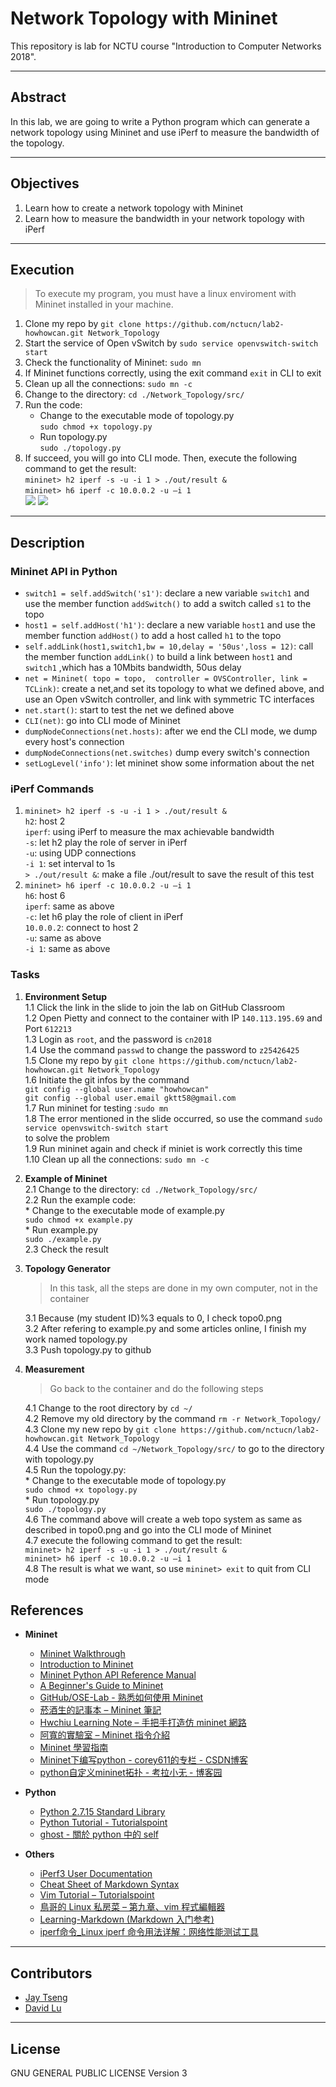 # Network Topology with Mininet

This repository is lab for NCTU course "Introduction to Computer Networks 2018".

---
## Abstract

In this lab, we are going to write a Python program which can generate a network topology using Mininet and use iPerf to measure the bandwidth of the topology.

---
## Objectives

1. Learn how to create a network topology with Mininet
2. Learn how to measure the bandwidth in your network topology with iPerf

---
## Execution

> To execute my program, you must have a linux enviroment with Mininet installed in your machine.
1. Clone my repo by `git clone https://github.com/nctucn/lab2-howhowcan.git Network_Topology`
2. Start the service of Open vSwitch by `sudo service openvswitch-switch start`
3. Check the functionality of Mininet: `sudo mn`
4. If Mininet functions correctly, using the exit command `exit` in CLI to exit
5. Clean up all the connections: `sudo mn -c` 
6. Change to the directory: `cd ./Network_Topology/src/`
7. Run the code:   
   * Change to the executable mode of topology.py   
   `sudo chmod +x topology.py`   
   * Run topology.py   
   `sudo ./topology.py`    
8. If succeed, you will go into CLI mode. Then, execute the following command to get the result:   
   `mininet> h2 iperf -s -u -i 1 > ./out/result &`    
   `mininet> h6 iperf -c 10.0.0.2 -u –i 1`    
   ![](https://i.imgur.com/jrWeZCQ.jpg)
   ![](https://i.imgur.com/AmPheCo.jpg)





   

---
## Description

### Mininet API in Python



* `switch1 = self.addSwitch('s1')`: declare a new variable `switch1` and use the member function `addSwitch()` to add a switch called `s1` to  the topo
* `host1 = self.addHost('h1')`: declare a new variable `host1` and use the member function `addHost()` to add a host called `h1` to  the topo
* `self.addLink(host1,switch1,bw = 10,delay = '50us',loss = 12)`: call the member function `addLink()` to build a link between `host1` and `switch1` ,which has a 10Mbits bandwidth, 50us delay 
* `net = Mininet(
        topo = topo, 
        controller = OVSController,
        link = TCLink)`: create a net,and set its topology to what we defined above, and use an Open vSwitch controller, and link with symmetric TC interfaces
* `net.start()`: start to test the net we defined above
* `CLI(net)`: go into CLI mode of Mininet
* `dumpNodeConnections(net.hosts)`: after we end the CLI mode, we dump every host's connection
* `dumpNodeConnections(net.switches)` dump every switch's connection
* `setLogLevel('info')`: let mininet show some information about the net 

### iPerf Commands

1. `mininet> h2 iperf -s -u -i 1 > ./out/result &`    
   `h2`: host 2    
   `iperf`: using iPerf to measure the max achievable bandwidth    
   `-s`: let h2 play the role of server in iPerf    
   `-u`: using UDP connections    
   `-i 1`: set interval to 1s    
   `> ./out/result &`: make a file ./out/result to save the result of this test     
2. `mininet> h6 iperf -c 10.0.0.2 -u –i 1`    
   `h6`: host 6    
   `iperf`: same as above    
   `-c`: let h6 play the role of client in iPerf    
   `10.0.0.2`: connect to host 2     
   `-u`: same as above    
   `-i 1`: same as above    

### Tasks

1. **Environment Setup**    
    1.1 Click the link in the slide to join the lab on GitHub Classroom    
    1.2 Open Pietty and connect to the container with IP `140.113.195.69` and Port `612213`    
    1.3 Login as `root`, and the password is `cn2018`    
    1.4 Use the command `passwd` to change the password to `z25426425`    
    1.5 Clone my repo by `git clone https://github.com/nctucn/lab2-howhowcan.git Network_Topology`    
    1.6 Initiate the git infos by the command  
    `git config --global user.name "howhowcan"`      
    `git config --global user.email gktt58@gmail.com`    
    1.7 Run mininet for testing :`sudo mn`    
    1.8 The error mentioned in the slide occurred, so use the command `sudo service openvswitch-switch start`    
        to solve the problem    
    1.9 Run mininet again and check if miniet is work correctly this time  
    1.10 Clean up all the connections: `sudo mn -c` 
        
2. **Example of Mininet**    
    2.1 Change to the directory: `cd ./Network_Topology/src/`       
    2.2 Run the example code:   
        * Change to the executable mode of example.py   
          `sudo chmod +x example.py`     
        * Run example.py     
          `sudo ./example.py`       
    2.3 Check the result     
3. **Topology Generator**

    > In this task, all the steps are done in my own computer, not in the container
    
    3.1 Because (my student ID)%3 equals to 0, I check topo0.png     
    3.2 After refering to example.py and some articles online, I finish my work named topology.py    
    3.3 Push topology.py to github

4. **Measurement**
    
    > Go back to the container and do the following steps

    4.1 Change to the root directory by `cd ~/`    
    4.2 Remove my old directory by the command `rm -r Network_Topology/`    
    4.3 Clone my new repo by `git clone https://github.com/nctucn/lab2-howhowcan.git Network_Topology`    
    4.4 Use the command `cd ~/Network_Topology/src/` to go to the directory with topology.py    
    4.5 Run the topology.py:   
        * Change to the executable mode of topology.py   
          `sudo chmod +x topology.py`     
        * Run topology.py     
          `sudo ./topology.py`  
    4.6 The command above will create a web topo system as same as described in topo0.png and go into the CLI mode of Mininet    
    4.7 execute the following command to get the result:   
        `mininet> h2 iperf -s -u -i 1 > ./out/result &`    
        `mininet> h6 iperf -c 10.0.0.2 -u –i 1`    
    4.8 The result is what we want, so use `mininet> exit` to quit from CLI mode  

## References


* **Mininet**
    * [Mininet Walkthrough](http://mininet.org/walkthrough/)
    * [Introduction to Mininet](https://github.com/mininet/mininet/wiki/Introduction-to-Mininet)
    * [Mininet Python API Reference Manual](http://mininet.org/api/annotated.html)
    * [A Beginner's Guide to Mininet](https://opensourceforu.com/2017/04/beginners-guide-mininet/)
    * [GitHub/OSE-Lab - 熟悉如何使用 Mininet](https://github.com/OSE-Lab/Learning-SDN/blob/master/Mininet/README.md)
    * [菸酒生的記事本 – Mininet 筆記](https://blog.laszlo.tw/?p=81)
    * [Hwchiu Learning Note – 手把手打造仿 mininet 網路](https://hwchiu.com/setup-mininet-like-environment.html)
    * [阿寬的實驗室 – Mininet 指令介紹](https://ting-kuan.blog/2017/11/09/%E3%80%90mininet%E6%8C%87%E4%BB%A4%E4%BB%8B%E7%B4%B9%E3%80%91/)
    * [Mininet 學習指南](https://www.sdnlab.com/11495.html)
    * [Mininet下编写python - corey611的专栏 - CSDN博客](https://blog.csdn.net/corey611/article/details/39212053)
    * [python自定义mininet拓扑 - 考拉小无 - 博客园](https://www.cnblogs.com/wpqwpq/p/6501952.html)
* **Python**
    * [Python 2.7.15 Standard Library](https://docs.python.org/2/library/index.html)
    * [Python Tutorial - Tutorialspoint](https://www.tutorialspoint.com/python/)
    * [ghost - 關於 python 中的 self](https://freedomknight.me/guan-yu-python-zhong-de-self/)

* **Others**
    * [iPerf3 User Documentation](https://iperf.fr/iperf-doc.php#3doc)
    * [Cheat Sheet of Markdown Syntax](https://www.markdownguide.org/cheat-sheet)
    * [Vim Tutorial – Tutorialspoint](https://www.tutorialspoint.com/vim/index.htm)
    * [鳥哥的 Linux 私房菜 – 第九章、vim 程式編輯器](http://linux.vbird.org/linux_basic/0310vi.php)    
    * [Learning-Markdown (Markdown 入门参考)](http://xianbai.me/learn-md)
    * [iperf命令_Linux iperf 命令用法详解：网络性能测试工具](http://man.linuxde.net/iperf)
    
---
## Contributors

* [Jay Tseng](https://github.com/howhowcan)
* [David Lu](https://github.com/yungshenglu)

---
## License

GNU GENERAL PUBLIC LICENSE Version 3